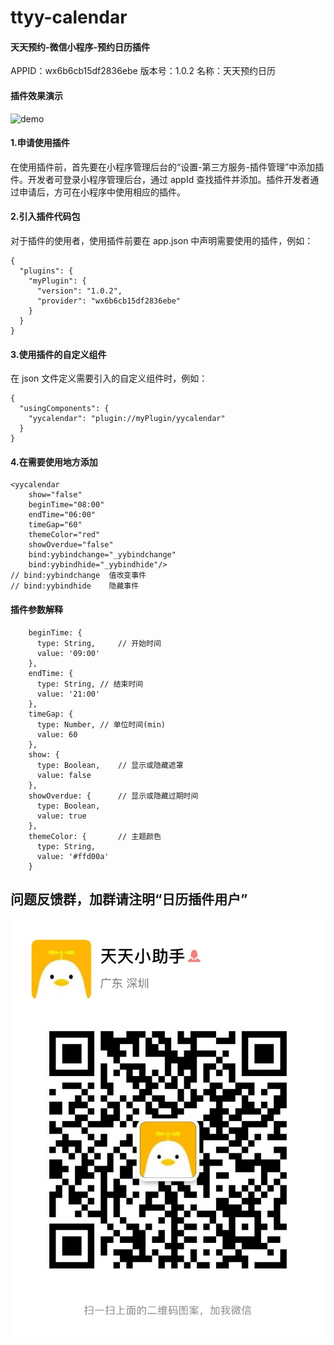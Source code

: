 # ttyy-calendar
#### 天天预约-微信小程序-预约日历插件

APPID：wx6b6cb15df2836ebe
版本号：1.0.2
名称：天天预约日历

#### 插件效果演示
![demo](https://github.com/79458627/ttyy-calendar/blob/master/img/demo.gif)


#### 1.申请使用插件

在使用插件前，首先要在小程序管理后台的“设置-第三方服务-插件管理”中添加插件。开发者可登录小程序管理后台，通过 appId 查找插件并添加。插件开发者通过申请后，方可在小程序中使用相应的插件。



#### 2.引入插件代码包

对于插件的使用者，使用插件前要在 app.json 中声明需要使用的插件，例如：

```
{
  "plugins": {
    "myPlugin": {
      "version": "1.0.2",
      "provider": "wx6b6cb15df2836ebe"
    }
  }
}
```



#### 3.使用插件的自定义组件

在 json 文件定义需要引入的自定义组件时，例如：

```
{
  "usingComponents": {
    "yycalendar": "plugin://myPlugin/yycalendar"
  }
}
```



#### 4.在需要使用地方添加

```
<yycalendar 
	show="false" 
	beginTime="08:00" 
	endTime="06:00" 
	timeGap="60" 
	themeColor="red"
	showOverdue="false"
	bind:yybindchange="_yybindchange"
	bind:yybindhide="_yybindhide"/>
// bind:yybindchange  值改变事件
// bind:yybindhide    隐藏事件	
```



#### 插件参数解释

```
    beginTime: {
      type: String, 	// 开始时间
      value: '09:00'
    },
    endTime: {
      type: String,	// 结束时间
      value: '21:00'
    },
    timeGap: {
      type: Number,	// 单位时间(min)
      value: 60
    },
    show: {
      type: Boolean, 	// 显示或隐藏遮罩
      value: false
    },
    showOverdue: {      // 显示或隐藏过期时间
      type: Boolean,
      value: true
    },
    themeColor: {       // 主题颜色
      type: String,
      value: '#ffd00a'
    }
```

## 问题反馈群，加群请注明“日历插件用户”
![demo](https://github.com/79458627/ttyy-calendar/blob/master/img/WechatIMG567.png)
